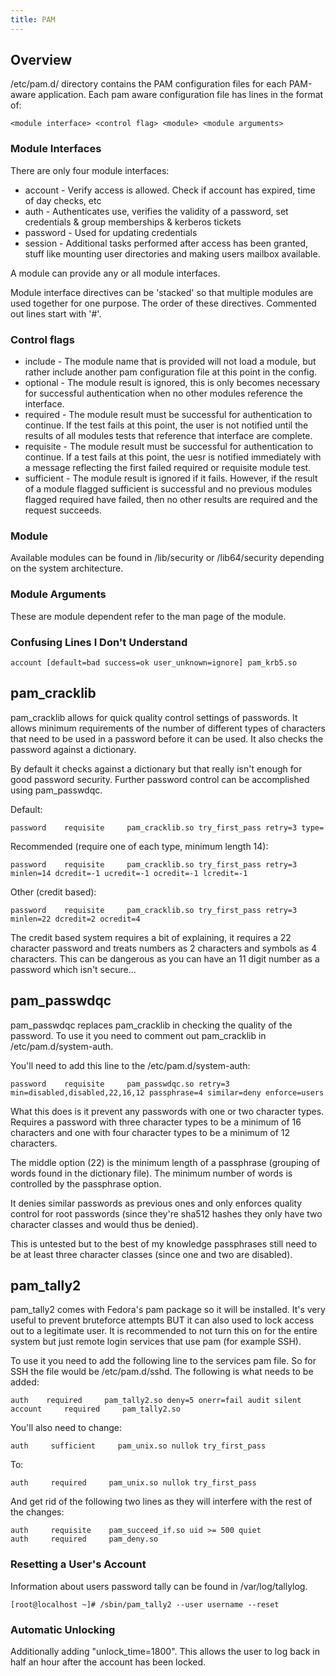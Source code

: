 ```yaml
---
title: PAM
---
```


## Overview

/etc/pam.d/ directory contains the PAM configuration files for each PAM-aware
application. Each pam aware configuration file has lines in the format of:

```
<module interface> <control flag> <module> <module arguments>
```

### Module Interfaces

There are only four module interfaces:

* account - Verify access is allowed. Check if account has expired, time of day
  checks, etc
* auth - Authenticates use, verifies the validity of a password, set credentials
  & group memberships & kerberos tickets
* password - Used for updating credentials
* session - Additional tasks performed after access has been granted, stuff like
  mounting user directories and making users mailbox available.

A module can provide any or all module interfaces.

Module interface directives can be 'stacked' so that multiple modules are used
together for one purpose. The order of these directives. Commented out lines
start with '#'.

### Control flags

* include - The module name that is provided will not load a module, but rather
  include another pam configuration file at this point in the config.
* optional - The module result is ignored, this is only becomes necessary for
  successful authentication when no other modules reference the interface.
* required - The module result must be successful for authentication to
  continue. If the test fails at this point, the user is not notified until the
  results of all modules tests that reference that interface are complete.
* requisite - The module result must be successful for authentication to
  continue. If a test fails at this point, the uesr is notified immediately with
  a message reflecting the first failed required or requisite module test.
* sufficient - The module result is ignored if it fails. However, if the result
  of a module flagged sufficient is successful and no previous modules flagged
  required have failed, then no other results are required and the request
  succeeds.

### Module

Available modules can be found in /lib/security or /lib64/security depending on
the system architecture.

### Module Arguments

These are module dependent refer to the man page of the module.

### Confusing Lines I Don't Understand

```
account [default=bad success=ok user_unknown=ignore] pam_krb5.so
```

## pam_cracklib

pam_cracklib allows for quick quality control settings of passwords. It allows
minimum requirements of the number of different types of characters that need
to be used in a password before it can be used. It also checks the password
against a dictionary.

By default it checks against a dictionary but that really isn't enough for good
password security. Further password control can be accomplished using
pam_passwdqc.

Default:

```
password    requisite     pam_cracklib.so try_first_pass retry=3 type=
```

Recommended (require one of each type, minimum length 14):

```
password    requisite     pam_cracklib.so try_first_pass retry=3 minlen=14 dcredit=-1 ucredit=-1 ocredit=-1 lcredit=-1
```

Other (credit based):

```
password    requisite     pam_cracklib.so try_first_pass retry=3 minlen=22 dcredit=2 ocredit=4
```

The credit based system requires a bit of explaining, it requires a 22
character password and treats numbers as 2 characters and symbols as 4
characters. This can be dangerous as you can have an 11 digit number as a
password which isn't secure...

## pam_passwdqc

pam_passwdqc replaces pam_cracklib in checking the quality of the password. To
use it you need to comment out pam_cracklib in /etc/pam.d/system-auth.

You'll need to add this line to the /etc/pam.d/system-auth:

```
password    requisite     pam_passwdqc.so retry=3 min=disabled,disabled,22,16,12 passphrase=4 similar=deny enforce=users
```

What this does is it prevent any passwords with one or two character types.
Requires a password with three character types to be a minimum of 16 characters
and one with four character types to be a minimum of 12 characters.

The middle option (22) is the minimum length of a passphrase (grouping of words
found in the dictionary file). The minimum number of words is controlled by the
passphrase option.

It denies similar passwords as previous ones and only enforces quality control
for root passwords (since they're sha512 hashes they only have two character
classes and would thus be denied).

This is untested but to the best of my knowledge passphrases still need to be
at least three character classes (since one and two are disabled).

## pam_tally2

pam_tally2 comes with Fedora's pam package so it will be installed. It's very
useful to prevent bruteforce attempts BUT it can also used to lock access out
to a legitimate user. It is recommended to not turn this on for the entire
system but just remote login services that use pam (for example SSH).

To use it you need to add the following line to the services pam file. So for
SSH the file would be /etc/pam.d/sshd. The following is what needs to be added:

```
auth    required     pam_tally2.so deny=5 onerr=fail audit silent
account     required     pam_tally2.so
```

You'll also need to change:

```
auth     sufficient     pam_unix.so nullok try_first_pass
```

To:

```
auth     required     pam_unix.so nullok try_first_pass
```

And get rid of the following two lines as they will interfere with the rest of
the changes:

```
auth     requisite    pam_succeed_if.so uid >= 500 quiet
auth     required     pam_deny.so
```

### Resetting a User's Account

Information about users password tally can be found in /var/log/tallylog.

```
[root@localhost ~]# /sbin/pam_tally2 --user username --reset
```

### Automatic Unlocking

Additionally adding "unlock_time=1800". This allows the user to log back in
half an hour after the account has been locked.


